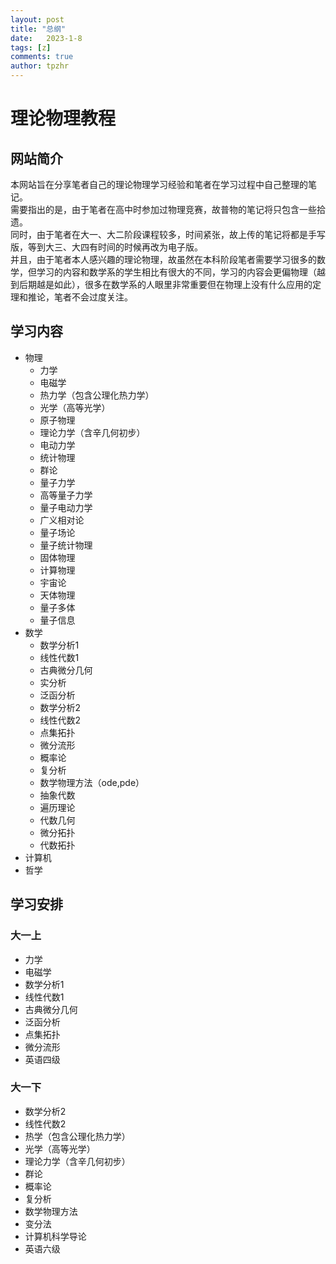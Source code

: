 ```yaml
---
layout: post
title: "总纲"
date:   2023-1-8
tags: [z]
comments: true
author: tpzhr
---
```


# 理论物理教程

## 网站简介
本网站旨在分享笔者自己的理论物理学习经验和笔者在学习过程中自己整理的笔记。  
需要指出的是，由于笔者在高中时参加过物理竞赛，故普物的笔记将只包含一些拾遗。  
同时，由于笔者在大一、大二阶段课程较多，时间紧张，故上传的笔记将都是手写版，等到大三、大四有时间的时候再改为电子版。  
并且，由于笔者本人感兴趣的理论物理，故虽然在本科阶段笔者需要学习很多的数学，但学习的内容和数学系的学生相比有很大的不同，学习的内容会更偏物理（越到后期越是如此），很多在数学系的人眼里非常重要但在物理上没有什么应用的定理和推论，笔者不会过度关注。

## 学习内容
- 物理
  - 力学
  - 电磁学
  - 热力学（包含公理化热力学）
  - 光学（高等光学）
  - 原子物理
  - 理论力学（含辛几何初步）
  - 电动力学
  - 统计物理
  - 群论
  - 量子力学
  - 高等量子力学
  - 量子电动力学
  - 广义相对论
  - 量子场论
  - 量子统计物理
  - 固体物理
  - 计算物理
  - 宇宙论
  - 天体物理
  - 量子多体
  - 量子信息
- 数学
  - 数学分析1
  - 线性代数1
  - 古典微分几何
  - 实分析
  - 泛函分析
  - 数学分析2
  - 线性代数2
  - 点集拓扑
  - 微分流形
  - 概率论
  - 复分析
  - 数学物理方法（ode,pde）
  - 抽象代数
  - 遍历理论
  - 代数几何
  - 微分拓扑
  - 代数拓扑
- 计算机
- 哲学

## 学习安排

### 大一上
- 力学
- 电磁学
- 数学分析1
- 线性代数1
- 古典微分几何
- 泛函分析
- 点集拓扑
- 微分流形
- 英语四级

### 大一下
- 数学分析2
- 线性代数2
- 热学（包含公理化热力学）
- 光学（高等光学）
- 理论力学（含辛几何初步）
- 群论
- 概率论
- 复分析
- 数学物理方法
- 变分法
- 计算机科学导论
- 英语六级
